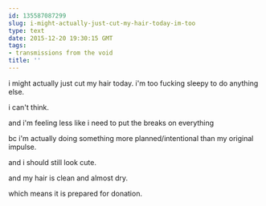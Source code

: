 ```yaml
---
id: 135587087299
slug: i-might-actually-just-cut-my-hair-today-im-too
type: text
date: 2015-12-20 19:30:15 GMT
tags:
- transmissions from the void
title: ''
---
```


i might actually just cut my hair today. i'm too fucking sleepy to do anything else.

i can't think.

and i'm feeling less like i need to put the breaks on everything


bc i'm actually doing something more planned/intentional than my original impulse.

and i should still look cute.

and my hair is clean and almost dry.

which means it is prepared for donation.